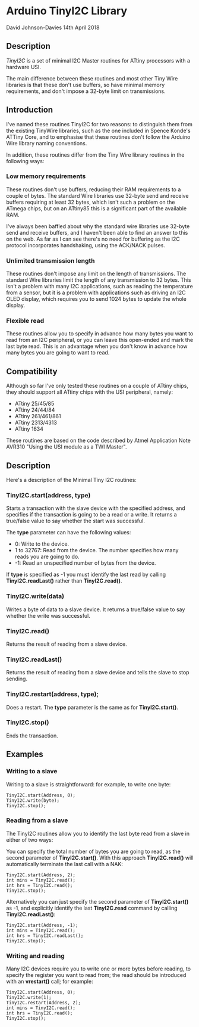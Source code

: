 # Arduino TinyI2C Library
David Johnson-Davies 14th April 2018  

## Description
*TinyI2C* is a set of minimal I2C Master routines for ATtiny processors with a hardware USI.

The main difference between these routines and most other Tiny Wire libraries is that these don't use buffers, so have minimal memory requirements, and don't impose a 32-byte limit on transmissions.

## Introduction

I've named these routines TinyI2C for two reasons: to distinguish them from the existing TinyWire libraries, such as the one included in Spence Konde's ATTiny Core, and to emphasise that these routines don't follow the Arduino Wire library naming conventions.

In addition, these routines differ from the Tiny Wire library routines in the following ways:

### Low memory requirements

These routines don't use buffers, reducing their RAM requirements to a couple of bytes. The standard Wire libraries use 32-byte send and receive buffers requiring at least 32 bytes, which isn't such a problem on the ATmega chips, but on an ATtiny85 this is a significant part of the available RAM.

I've always been baffled about why the standard wire libraries use 32-byte send and receive buffers, and I haven't been able to find an answer to this on the web. As far as I can see there's no need for buffering as the I2C protocol incorporates handshaking, using the ACK/NACK pulses.

### Unlimited transmission length

These routines don't impose any limit on the length of transmissions. The standard Wire libraries limit the length of any transmission to 32 bytes. This isn't a problem with many I2C applications, such as reading the temperature from a sensor, but it is a problem with applications such as driving an I2C OLED display, which requires you to send 1024 bytes to update the whole display.

### Flexible read

These routines allow you to specify in advance how many bytes you want to read from an I2C peripheral, or you can leave this open-ended and mark the last byte read. This is an advantage when you don't know in advance how many bytes you are going to want to read.

## Compatibility

Although so far I've only tested these routines on a couple of ATtiny chips, they should support all ATtiny chips with the USI peripheral, namely:

* ATtiny 25/45/85
* ATtiny 24/44/84
* ATtiny 261/461/861
* ATtiny 2313/4313
* ATtiny 1634

These routines are based on the code described by Atmel Application Note AVR310 "Using the USI module as a TWI Master".

## Description

Here's a description of the Minimal Tiny I2C routines:

### TinyI2C.start(address, type)

Starts a transaction with the slave device with the specified address, and specifies if the transaction is going to be a read or a write. It returns a true/false value to say whether the start was successful.

The **type** parameter can have the following values:

* 0: Write to the device.
* 1 to 32767: Read from the device. The number specifies how many reads you are going to do.
* -1: Read an unspecified number of bytes from the device.

If **type** is specified as -1 you must identify the last read by calling **TinyI2C.readLast()** rather than **TinyI2C.read()**.

### TinyI2C.write(data)

Writes a byte of data to a slave device. It returns a true/false value to say whether the write was successful.

### TinyI2C.read()

Returns the result of reading from a slave device.

### TinyI2C.readLast()

Returns the result of reading from a slave device and tells the slave to stop sending.

### TinyI2C.restart(address, type);

Does a restart. The **type** parameter is the same as for **TinyI2C.start()**.

### TinyI2C.stop()

Ends the transaction.

## Examples

### Writing to a slave

Writing to a slave is straightforward: for example, to write one byte:

    TinyI2C.start(Address, 0);
    TinyI2C.write(byte);
    TinyI2C.stop();

### Reading from a slave

The TinyI2C routines allow you to identify the last byte read from a slave in either of two ways:

You can specify the total number of bytes you are going to read, as the second parameter of **TinyI2C.start()**. With this approach **TinyI2C.read()** will automatically terminate the last call with a NAK:

    TinyI2C.start(Address, 2);
    int mins = TinyI2C.read();
    int hrs = TinyI2C.read();
    TinyI2C.stop();

Alternatively you can just specify the second parameter of **TinyI2C.start()** as -1, and explicitly identify the last **TinyI2C.read** command by calling **TinyI2C.readLast()**:

    TinyI2C.start(Address, -1);
    int mins = TinyI2C.read();
    int hrs = TinyI2C.readLast();
    TinyI2C.stop();

### Writing and reading

Many I2C devices require you to write one or more bytes before reading, to specify the register you want to read from; the read should be introduced with an **vrestart()** call; for example:

    TinyI2C.start(Address, 0);
    TinyI2C.write(1);
    TinyI2C.restart(Address, 2);
    int mins = TinyI2C.read();
    int hrs = TinyI2C.read();
    TinyI2C.stop();
